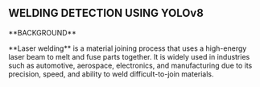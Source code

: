 ## WELDING DETECTION USING YOLOv8

<p>
**BACKGROUND**
</p>
**Laser welding** is a material joining process that uses a high-energy laser beam to melt and fuse parts together. It is widely used in industries such as automotive, aerospace, electronics, and manufacturing due to its precision, speed, and ability to weld difficult-to-join materials.
